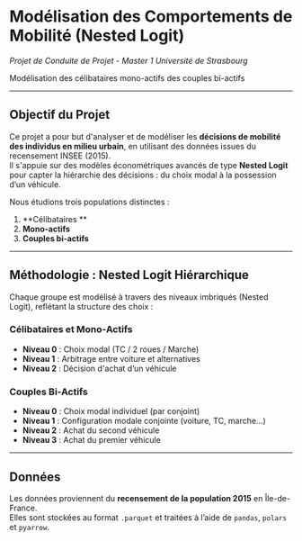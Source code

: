 #  Modélisation des Comportements de Mobilité (Nested Logit)  
*Projet de Conduite de Projet - Master 1 Université de Strasbourg*


 Modélisation des célibataires mono-actifs  des couples bi-actifs

---

##  Objectif du Projet

Ce projet a pour but d'analyser et de modéliser les **décisions de mobilité des individus en milieu urbain**, en utilisant des données issues du recensement INSEE (2015).  
Il s'appuie sur des modèles économétriques avancés de type **Nested Logit** pour capter la hiérarchie des décisions : du choix modal à la possession d’un véhicule.

Nous étudions trois populations distinctes :

1. **Célibataires **  
2. **Mono-actifs** 
3. **Couples bi-actifs**  

---

##  Méthodologie : Nested Logit Hiérarchique

Chaque groupe est modélisé à travers des niveaux imbriqués (Nested Logit), reflétant la structure des choix :

### Célibataires et Mono-Actifs
- **Niveau 0** : Choix modal (TC / 2 roues / Marche)
- **Niveau 1** : Arbitrage entre voiture et alternatives
- **Niveau 2** : Décision d'achat d’un véhicule

### Couples Bi-Actifs
- **Niveau 0** : Choix modal individuel (par conjoint)
- **Niveau 1** : Configuration modale conjointe (voiture, TC, marche...)
- **Niveau 2** : Achat du second véhicule
- **Niveau 3** : Achat du premier véhicule

---

##  Données

Les données proviennent du **recensement de la population 2015** en Île-de-France.  
Elles sont stockées au format `.parquet` et traitées à l’aide de `pandas`, `polars` et `pyarrow`.






